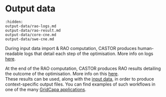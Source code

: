# Output data

```{toctree}
:hidden:
output-data/rao-logs.md
output-data/rao-result.md
output-data/core-cne.md
output-data/swe-cne.md
```

During input data import & RAO computation, CASTOR produces human-readable logs that detail each step of the optimisation. More info on logs [here](output-data/rao-logs.md).  

At the end of the RAO computation, CASTOR produces RAO results detailing the outcome of the optimisation. More info on this [here](output-data/rao-result.md).  
These results can be used, along with the [input data](input-data.md), in order to produce context-specific output files. You can find examples of such workflows in one of the many [GridCapa applications](https://github.com/farao-community?q=gridcapa&type=all&language=&sort=).  